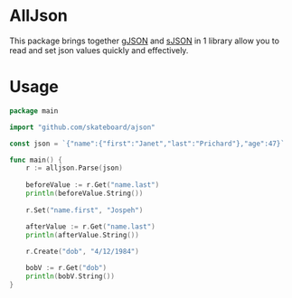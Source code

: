 # AllJson
This package brings together [gJSON](https://github.com/tidwall/gjson) and [sJSON](https://github.com/tidwall/sjson) in 1 library allow you
to read and set json values quickly and effectively.

# Usage
```go
package main

import "github.com/skateboard/ajson"

const json = `{"name":{"first":"Janet","last":"Prichard"},"age":47}`

func main() {
	r := alljson.Parse(json)
	
	beforeValue := r.Get("name.last")
	println(beforeValue.String())
	
	r.Set("name.first", "Jospeh")

	afterValue := r.Get("name.last")
	println(afterValue.String())
	
	r.Create("dob", "4/12/1984")

	bobV := r.Get("dob")
	println(bobV.String())
}
```
